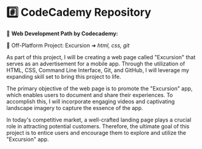 # #️⃣ CodeCademy Repository

💬 **Web Development Path by Codecademy:**

🔸 Off-Platform Project: Excursion ➜ *html, css, git*

As part of this project, I will be creating a web page called "Excursion" that serves as an advertisement for a mobile app. Through the utilization of HTML, CSS, Command Line Interface, Git, and GitHub, I will leverage my expanding skill set to bring this project to life.

The primary objective of the web page is to promote the "Excursion" app, which enables users to document and share their experiences. To accomplish this, I will incorporate engaging videos and captivating landscape imagery to capture the essence of the app.

In today's competitive market, a well-crafted landing page plays a crucial role in attracting potential customers. Therefore, the ultimate goal of this project is to entice users and encourage them to explore and utilize the "Excursion" app.
